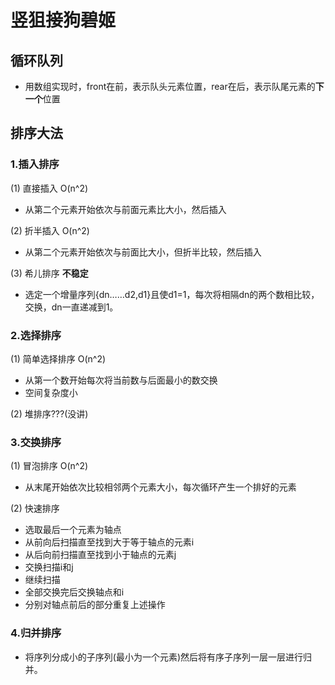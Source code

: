# 竖狙接狗碧姬

## 循环队列

- 用数组实现时，front在前，表示队头元素位置，rear在后，表示队尾元素的**下一个**位置

## 排序大法

### 1.插入排序

(1) 直接插入 O(n^2)

- 从第二个元素开始依次与前面元素比大小，然后插入
  
(2) 折半插入 O(n^2)

- 从第二个元素开始依次与前面比大小，但折半比较，然后插入

(3) 希儿排序  **不稳定**

- 选定一个增量序列{dn……d2,d1}且使d1=1，每次将相隔dn的两个数相比较，交换，dn一直递减到1。
  
### 2.选择排序

(1) 简单选择排序 O(n^2)

- 从第一个数开始每次将当前数与后面最小的数交换
- 空间复杂度小
  
(2) 堆排序???(没讲)

### 3.交换排序

(1) 冒泡排序 O(n^2)

- 从末尾开始依次比较相邻两个元素大小，每次循环产生一个排好的元素
  
(2) 快速排序

- 选取最后一个元素为轴点
- 从前向后扫描直至找到大于等于轴点的元素i
- 从后向前扫描直至找到小于轴点的元素j
- 交换扫描i和j
- 继续扫描
- 全部交换完后交换轴点和i
- 分别对轴点前后的部分重复上述操作

### 4.归并排序

- 将序列分成小的子序列(最小为一个元素)然后将有序子序列一层一层进行归并。
